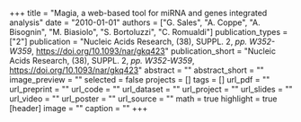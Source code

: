 +++
title = "Magia, a web-based tool for miRNA and genes integrated analysis"
date = "2010-01-01"
authors = ["G. Sales", "A. Coppe", "A. Bisognin", "M. Biasiolo", "S. Bortoluzzi", "C. Romualdi"]
publication_types = ["2"]
publication = "Nucleic Acids Research, (38), SUPPL. 2, _pp. W352-W359_, https://doi.org/10.1093/nar/gkq423"
publication_short = "Nucleic Acids Research, (38), SUPPL. 2, _pp. W352-W359_, https://doi.org/10.1093/nar/gkq423"
abstract = ""
abstract_short = ""
image_preview = ""
selected = false
projects = []
tags = []
url_pdf = ""
url_preprint = ""
url_code = ""
url_dataset = ""
url_project = ""
url_slides = ""
url_video = ""
url_poster = ""
url_source = ""
math = true
highlight = true
[header]
image = ""
caption = ""
+++
